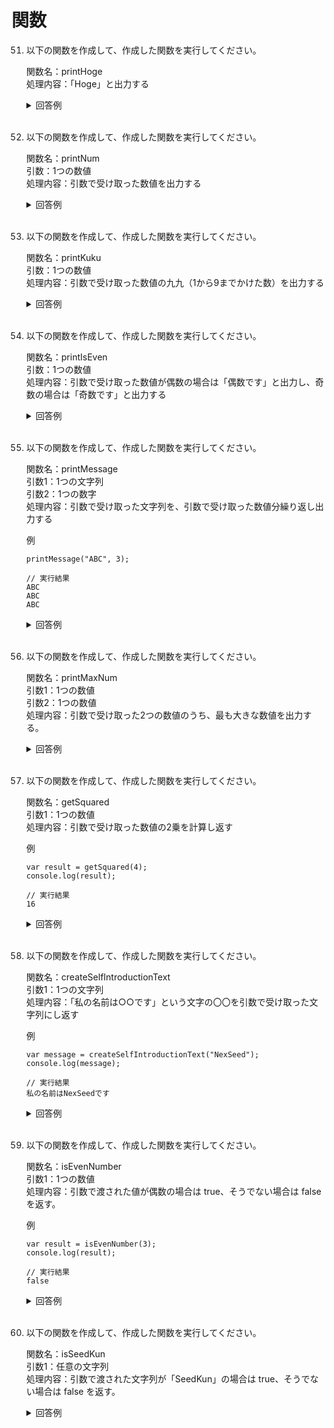 # 関数

51. 以下の関数を作成して、作成した関数を実行してください。

	関数名：printHoge  
	処理内容：「Hoge」と出力する

	<details><summary>回答例</summary><div>
		
	```
	function printHoge() {
	    console.log("Hoge");
	}
	
	printHoge();

	```
		
	</div></details>
	

	<br>
	
52. 以下の関数を作成して、作成した関数を実行してください。

	関数名：printNum  
	引数：1つの数値  
	処理内容：引数で受け取った数値を出力する

	<details><summary>回答例</summary><div>
		
	```
	function printNum(num) {
	    console.log(num);
	}
	
	printNum(4);
	```
		
	</div></details>
	

	<br>
	
53. 以下の関数を作成して、作成した関数を実行してください。

	関数名：printKuku  
	引数：1つの数値  
	処理内容：引数で受け取った数値の九九（1から9までかけた数）を出力する

	<details><summary>回答例</summary><div>
		
	```
	function printKuku(num) {
	    for (var i = 1; i <= 9; i++) {
	        console.log(num * i)
	    }
	}
	
	printKuku(4);
	```
		
	</div></details>
	

	<br>
	
54. 以下の関数を作成して、作成した関数を実行してください。

	関数名：printIsEven  
	引数：1つの数値  
	処理内容：引数で受け取った数値が偶数の場合は「偶数です」と出力し、奇数の場合は「奇数です」と出力する

	<details><summary>回答例</summary><div>
		
	```
	function printIsEven(num) {
	    if (num % 2 == 0) {
	        console.log("偶数です");
	    } else {
	        console.log("奇数です");
	    }
	}
	
	printIsEven(3);
	```
		
	</div></details>
	

	<br>
	
55. 以下の関数を作成して、作成した関数を実行してください。

	関数名：printMessage  
	引数1：1つの文字列  
	引数2：1つの数字  
	処理内容：引数で受け取った文字列を、引数で受け取った数値分繰り返し出力する
	
	例
	
	```
	printMessage("ABC", 3);
	
	// 実行結果
	ABC
	ABC
	ABC
	```

	<details><summary>回答例</summary><div>
		
	```
	function printMessage(str, count) {
	    for (var i = 0; i < count; i++) {
	        console.log(str);
	    }
	}
	
	printMessage("ABC", 3);
	```
		
	</div></details>
	

	<br>
	
56. 以下の関数を作成して、作成した関数を実行してください。

	関数名：printMaxNum  
	引数1：1つの数値  
	引数2：1つの数値  
	処理内容：引数で受け取った2つの数値のうち、最も大きな数値を出力する。
	
	<details><summary>回答例</summary><div>
		
	```
	function printMaxNum(num1, num2) {
	    if (num1 > num2) {
	        console.log(num1);
	    } else if (num1 < num2) {
	        console.log(num2);
	    } else {
					console.log("同じ");
			}
	}
	
	printMaxNum(1, 5);
	```
		
	</div></details>
	

	<br>
	
57. 以下の関数を作成して、作成した関数を実行してください。

	関数名：getSquared  
	引数1：1つの数値  
	処理内容：引数で受け取った数値の2乗を計算し返す
	
	例
	
	```
	var result = getSquared(4);
	console.log(result);
	
	// 実行結果
	16
	```
	
	<details><summary>回答例</summary><div>
		
	```
	function getSquared(num) {
	    return num * num
	}
	
	var result = getSquared(4);
	console.log(result);
	```
		
	</div></details>
	

	<br>
	
58. 以下の関数を作成して、作成した関数を実行してください。

	関数名：createSelfIntroductionText  
	引数1：1つの文字列  
	処理内容：「私の名前は○○です」という文字の〇〇を引数で受け取った文字列にし返す
	
	例
	
	```
	var message = createSelfIntroductionText("NexSeed");
	console.log(message);
	
	// 実行結果
	私の名前はNexSeedです
	```
	
	<details><summary>回答例</summary><div>
		
	```
	function createSelfIntroductionText(name) {
	    var msg = "私の名前は" + name + "です";
	    return msg;
	}
	
	var message = createSelfIntroductionText("NexSeed");
	console.log(message);
	```
		
	</div></details>
	

	<br>
	
59. 以下の関数を作成して、作成した関数を実行してください。

	関数名：isEvenNumber  
	引数1：1つの数値  
	処理内容：引数で渡された値が偶数の場合は true、そうでない場合は false を返す。
	
	例
	
	```
	var result = isEvenNumber(3);
	console.log(result);
	
	// 実行結果
	false
	```
	
	<details><summary>回答例</summary><div>
		
	```
	function isEvenNumber(num) {
	    if (num % 2 == 0) {
	        return true;
	    } else {
	        return false;
	    }
	}
	
	var result = isEvenNumber(3);
	console.log(result);
	```
		
	</div></details>
	

	<br>
	
60. 以下の関数を作成して、作成した関数を実行してください。

	関数名：isSeedKun  
	引数1：任意の文字列  
	処理内容：引数で渡された文字列が「SeedKun」の場合は true、そうでない場合は false を返す。
	
	<details><summary>回答例</summary><div>
		
	```
	function isSeedKun(str) {
	    if (str == "SeedKun") {
	        return true;
	    } else {
	        return false;
	    }
	}
	
	var result = isSeedKun("SeedKun");
	console.log(result);
	```
		
	</div></details>
	

	<br>